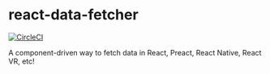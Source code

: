 # react-data-fetcher
[![CircleCI](https://circleci.com/gh/CharlesMangwa/react-data-fetcher.svg?style=shield&circle-token=)](https://circleci.com/gh/CharlesMangwa/react-data-fetcher)
<!-- [![npm downloads](https://img.shields.io/npm/dm/react-data-fetcher.svg?maxAge=2592000)](https://www.npmjs.com/package/react-data-fetcher)
[![npm version](https://img.shields.io/npm/v/react-data-fetcher.svg)](https://www.npmjs.com/package/react-data-fetcher) -->

A component-driven way to fetch data in React, Preact, React Native, React VR, etc!
